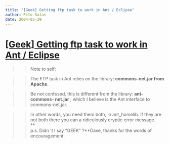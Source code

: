 ```yaml
---
title: "[Geek] Getting ftp task to work in Ant / Eclipse"
author: Pito Salas
date: 2004-05-29
---
```

# [[Geek] Getting ftp task to work in Ant / Eclipse](None)



>>

>> Note to self:

>>

>> The FTP task in Ant relies on the library: **commons-net.jar from Apache**.

>>

>> Be not confused, this is different from the library: **ant-commons-
net.jar** , which I believe is the Ant interface to commons-net.jar.

>>

>> In other words, you need them both, in ant_homelib. If they are not both
there you can a ridiculously cryptic error message.  
>  **  
> p.s. Didn 't I say "GEEK" ?**Dave, thanks for the words of encouragement.


